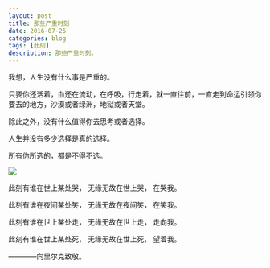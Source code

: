 ```yaml
---
layout: post
title: 那些严重时刻
date: 2016-07-25
categories: blog
tags: [此刻]
description: 那些严重时刻。
---
```


我想，人生没有什么事是严重的。

只要你还活着，血还在流动，在呼吸，行走着，就一直往前，一直走到命运引领你要去的地方，沙漠或者绿洲，地狱或者天堂。

除此之外，没有什么值得你去思考或者选择。

人生并没有多少选择是真的选择。

所有你所选的，都是不得不选。

<p><img src="/img/夜.jpg"></p>

此刻有谁在世上某处哭，
无缘无故在世上哭，
在哭我。

此刻有谁在夜间某处笑，
无缘无故在夜间笑，
在笑我。

此刻有谁在世上某处走，
无缘无故在世上走，
走向我。

此刻有谁在世上某处死，
无缘无故在世上死，
望着我。

————向里尔克致敬。
